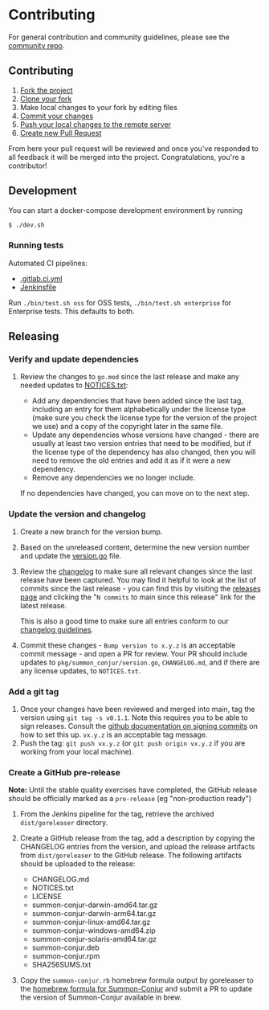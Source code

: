 # Contributing

For general contribution and community guidelines, please see the [community repo](https://github.com/cyberark/community).

## Contributing

1. [Fork the project](https://help.github.com/en/github/getting-started-with-github/fork-a-repo)
2. [Clone your fork](https://help.github.com/en/github/creating-cloning-and-archiving-repositories/cloning-a-repository)
3. Make local changes to your fork by editing files
3. [Commit your changes](https://help.github.com/en/github/managing-files-in-a-repository/adding-a-file-to-a-repository-using-the-command-line)
4. [Push your local changes to the remote server](https://help.github.com/en/github/using-git/pushing-commits-to-a-remote-repository)
5. [Create new Pull Request](https://help.github.com/en/github/collaborating-with-issues-and-pull-requests/creating-a-pull-request-from-a-fork)

From here your pull request will be reviewed and once you've responded to all
feedback it will be merged into the project. Congratulations, you're a
contributor!

## Development

You can start a docker-compose development environment by running

```sh
$ ./dev.sh
```

### Running tests

Automated CI pipelines:
- [.gitlab.ci.yml](.gitlab.ci.yml)
- [Jenkinsfile](Jenkinsfile)

Run `./bin/test.sh oss` for OSS tests, `./bin/test.sh enterprise` for Enterprise tests.
This defaults to both.

## Releasing

### Verify and update dependencies
1. Review the changes to `go.mod` since the last release and make any needed
   updates to [NOTICES.txt](./NOTICES.txt):
   - Add any dependencies that have been added since the last tag, including
     an entry for them alphabetically under the license type (make sure you
     check the license type for the version of the project we use) and a copy
     of the copyright later in the same file.
   - Update any dependencies whose versions have changed - there are usually at
     least two version entries that need to be modified, but if the license type
     of the dependency has also changed, then you will need to remove the old
     entries and add it as if it were a new dependency.
   - Remove any dependencies we no longer include.

   If no dependencies have changed, you can move on to the next step.

### Update the version and changelog
1. Create a new branch for the version bump.
1. Based on the unreleased content, determine the new version number and update
   the [version.go](pkg/summon_conjur/version.go) file.
1. Review the [changelog](CHANGELOG.md) to make sure all relevant changes since
   the last release have been captured. You may find it helpful to look at the
   list of commits since the last release - you can find this by visiting the
   [releases page](https://github.com/cyberark/summon-conjur/releases) and
   clicking the "`N commits` to main since this release" link for the latest
   release.

   This is also a good time to make sure all entries conform to our
   [changelog guidelines](https://github.com/cyberark/community/blob/main/Conjur/CONTRIBUTING.md#changelog-guidelines).
1. Commit these changes - `Bump version to x.y.z` is an acceptable commit message - and open a PR
   for review. Your PR should include updates to `pkg/summon_conjur/version.go`,
   `CHANGELOG.md`, and if there are any license updates, to `NOTICES.txt`.

### Add a git tag
1. Once your changes have been reviewed and merged into main, tag the version
   using `git tag -s v0.1.1`. Note this requires you to be  able to sign releases.
   Consult the [github documentation on signing commits](https://help.github.com/articles/signing-commits-with-gpg/)
   on how to set this up. `vx.y.z` is an acceptable tag message.
1. Push the tag: `git push vx.y.z` (or `git push origin vx.y.z` if you are working
   from your local machine).

### Create a GitHub pre-release
**Note:** Until the stable quality exercises have completed, the GitHub release
should be officially marked as a `pre-release` (eg "non-production ready")

1. From the Jenkins pipeline for the tag, retrieve the archived `dist/goreleaser`
   directory.
1. Create a GitHub release from the tag, add a description by copying the CHANGELOG entries
   from the version, and upload the release artifacts from `dist/goreleaser`
   to the GitHub release. The following artifacts should be uploaded to the release:
   - CHANGELOG.md
   - NOTICES.txt
   - LICENSE
   - summon-conjur-darwin-amd64.tar.gz
   - summon-conjur-darwin-arm64.tar.gz
   - summon-conjur-linux-amd64.tar.gz
   - summon-conjur-windows-amd64.zip
   - summon-conjur-solaris-amd64.tar.gz
   - summon-conjur.deb
   - summon-conjur.rpm
   - SHA256SUMS.txt

1. Copy the `summon-conjur.rb` homebrew formula output by goreleaser
   to the [homebrew formula for Summon-Conjur](https://github.com/cyberark/homebrew-tools/blob/main/summon-conjur.rb)
   and submit a PR to update the version of Summon-Conjur available in brew.
